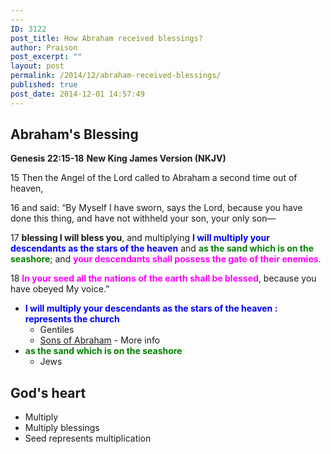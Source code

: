 ```yaml
---
---
ID: 3122
post_title: How Abraham received blessings?
author: Praison
post_excerpt: ""
layout: post
permalink: /2014/12/abraham-received-blessings/
published: true
post_date: 2014-12-01 14:57:49
---
```

<h2>Abraham's Blessing</h2>
<strong>Genesis 22:15-18</strong>
<strong> New King James Version (NKJV)</strong>

15 Then the Angel of the Lord called to Abraham a second time out of heaven,

16 and said: “By Myself I have sworn, says the Lord, because you have done this thing, and have not withheld your son, your only son—

17 <strong>blessing I will bless you</strong>, and multiplying <strong><span style="color: #0000ff;">I will multiply your descendants as the stars of the heaven</span></strong> and <span style="color: #008000;"><strong>as the sand which is on the seashore</strong></span>; and <span style="color: #ff00ff;"><strong>your descendants shall possess the gate of their enemies</strong></span>.

18 <span style="color: #ff00ff;"><strong>In your seed all the nations of the earth shall be blessed</strong></span>, because you have obeyed My voice.”
<ul>
	<li><span style="color: #0000ff;"><strong>I will multiply your descendants as the stars of the heaven : represents the church</strong></span>
<ul>
	<li>Gentiles</li>
	<li><a title="Who are sons of Abraham?" href="http://biblerevelation.org/2014/10/13/sons-of-abraham/" target="_blank" rel="noopener noreferrer">Sons of Abraham</a> - More info</li>
</ul>
</li>
	<li><span style="color: #008000;"><strong>as the sand which is on the seashore </strong></span>
<ul>
	<li>Jews</li>
</ul>
</li>
</ul>
<h2>God's heart</h2>
<ul>
	<li>Multiply</li>
	<li>Multiply blessings</li>
	<li>Seed represents multiplication</li>
</ul>